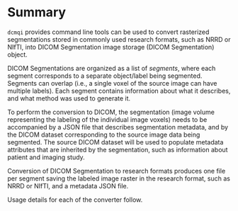 # Summary

`dcmqi` provides command line tools can be used to convert rasterized segmentations stored in commonly used research formats, such as NRRD or NIfTI, into DICOM Segmentation image storage (DICOM Segmentation) object.

DICOM Segmentations are organized as a list of _segments_, where each segment corresponds to a separate object/label being segmented. Segments can overlap (i.e., a single voxel of the source image can have multiple labels). Each segment contains information about what it describes, and what method was used to generate it. 

To perform the conversion to DICOM, the segmentation (image volume representing the labeling of the individual image voxels) needs to be accompanied by a JSON file that describes segmentation metadata, and by the DICOM dataset corresponding to the source image data being segmented. The source DICOM dataset will be used to populate metadata attributes that are inherited by the segmentation, such as information about patient and imaging study.

Conversion of DICOM Segmentation to research formats produces one file per segment saving the labeled image raster in the research format, such as NRRD or NIfTI, and a metadata JSON file.

Usage details for each of the converter follow.